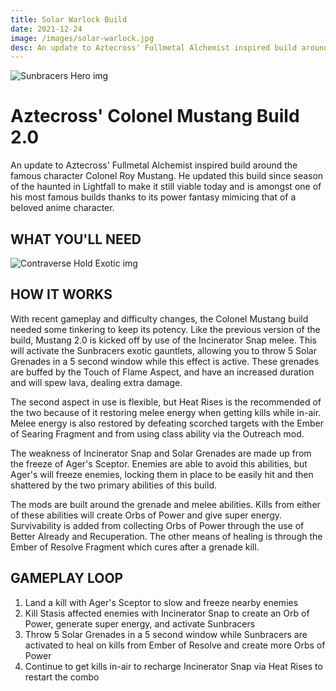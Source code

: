 ```yaml
---
title: Solar Warlock Build
date: 2021-12-24
image: /images/solar-warlock.jpg
desc: An update to Aztecross' Fullmetal Alchemist inspired build around the Colonel Mustang Fantasy.
---
```


![Sunbracers Hero img](/images/sunbracers.jpg "Sunbracers D2")

# Aztecross' Colonel Mustang Build 2.0

An update to Aztecross' Fullmetal Alchemist inspired build around the famous character Colonel Roy Mustang. He updated this build since season of the haunted in Lightfall to make it still viable today and is amongst one of his most famous builds thanks to its power fantasy mimicing that of a beloved anime character.

## WHAT YOU'LL NEED

![Contraverse Hold Exotic img](/images/solar-warlock-build.png "Contraverse Hold D2")

## HOW IT WORKS

With recent gameplay and difficulty changes, the Colonel Mustang build needed some tinkering to keep its potency. Like the previous version of the build, Mustang 2.0 is kicked off by use of the Incinerator Snap melee. This will activate the Sunbracers exotic gauntlets, allowing you to throw 5 Solar Grenades in a 5 second window while this effect is active. These grenades are buffed by the Touch of Flame Aspect, and have an increased duration and will spew lava, dealing extra damage.

The second aspect in use is flexible, but Heat Rises is the recommended of the two because of it restoring melee energy when getting kills while in-air. Melee energy is also restored by defeating scorched targets with the Ember of Searing Fragment and from using class ability via the Outreach mod.

The weakness of Incinerator Snap and Solar Grenades are made up from the freeze of Ager's Sceptor. Enemies are able to avoid this abilities, but Ager's will freeze enemies, locking them in place to be easily hit and then shattered by the two primary abilities of this build.

The mods are built around the grenade and melee abilities. Kills from either of these abilities will create Orbs of Power and give super energy. Survivability is added from collecting Orbs of Power through the use of Better Already and Recuperation. The other means of healing is through the Ember of Resolve Fragment which cures after a grenade kill.

## GAMEPLAY LOOP

1. Land a kill with Ager's Sceptor to slow and freeze nearby enemies
2. Kill Stasis affected enemies with Incinerator Snap to create an Orb of Power, generate super energy, and activate Sunbracers
3. Throw 5 Solar Grenades in a 5 second window while Sunbracers are activated to heal on kills from Ember of Resolve and create more Orbs of Power
4. Continue to get kills in-air to recharge Incinerator Snap via Heat Rises to restart the combo
